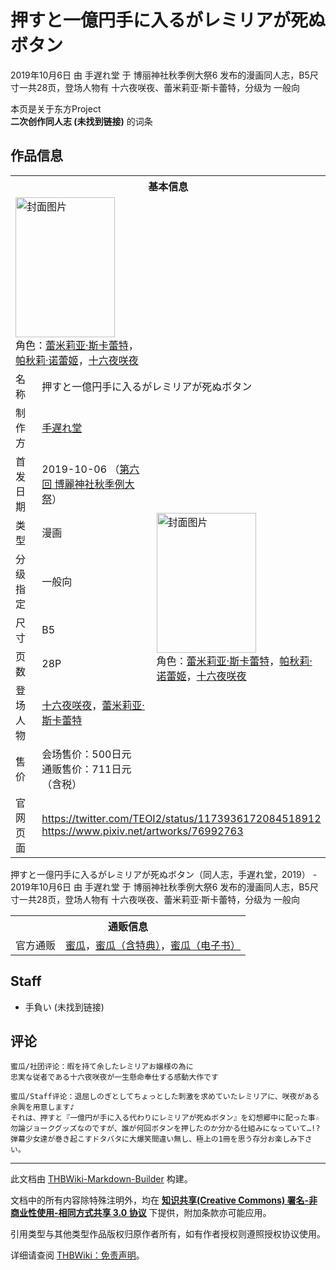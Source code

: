 # 押すと一億円手に入るがレミリアが死ぬボタン

<!-- source html: G:\repos\THBWiki-Markdown-Builder\THBWikiMarkdown\Temp\main\c\c4\ns0%3A%E6%8A%BC%E3%81%99%E3%81%A8%E4%B8%80%E5%84%84%E5%86%86%E6%89%8B%E3%81%AB%E5%85%A5%E3%82%8B%E3%81%8C%E3%83%AC%E3%83%9F%E3%83%AA%E3%82%A2%E3%81%8C%E6%AD%BB%E3%81%AC%E3%83%9C%E3%82%BF%E3%83%B3.html -->

2019年10月6日 由 手遅れ堂 于 博丽神社秋季例大祭6 发布的漫画同人志，B5尺寸一共28页，登场人物有 十六夜咲夜、蕾米莉亚·斯卡蕾特，分级为 一般向

本页是关于东方Project  
 **二次创作同人志 (未找到链接)** 的词条

## 作品信息

<table><tbody><tr><th colspan="3">基本信息</th></tr><tr><td class="cover-artwork-mobile" colspan="2"><a href="./文件-押すと一億円手に入るがレミリアが死ぬボタン封面.jpg.md" class="image" title="封面图片"><img alt="封面图片" src="https://upload.thwiki.cc/thumb/8/88/%E6%8A%BC%E3%81%99%E3%81%A8%E4%B8%80%E5%84%84%E5%86%86%E6%89%8B%E3%81%AB%E5%85%A5%E3%82%8B%E3%81%8C%E3%83%AC%E3%83%9F%E3%83%AA%E3%82%A2%E3%81%8C%E6%AD%BB%E3%81%AC%E3%83%9C%E3%82%BF%E3%83%B3%E5%B0%81%E9%9D%A2.jpg/159px-%E6%8A%BC%E3%81%99%E3%81%A8%E4%B8%80%E5%84%84%E5%86%86%E6%89%8B%E3%81%AB%E5%85%A5%E3%82%8B%E3%81%8C%E3%83%AC%E3%83%9F%E3%83%AA%E3%82%A2%E3%81%8C%E6%AD%BB%E3%81%AC%E3%83%9C%E3%82%BF%E3%83%B3%E5%B0%81%E9%9D%A2.jpg" decoding="async" loading="lazy" width="159" height="224" srcset="https://upload.thwiki.cc/thumb/8/88/%E6%8A%BC%E3%81%99%E3%81%A8%E4%B8%80%E5%84%84%E5%86%86%E6%89%8B%E3%81%AB%E5%85%A5%E3%82%8B%E3%81%8C%E3%83%AC%E3%83%9F%E3%83%AA%E3%82%A2%E3%81%8C%E6%AD%BB%E3%81%AC%E3%83%9C%E3%82%BF%E3%83%B3%E5%B0%81%E9%9D%A2.jpg/238px-%E6%8A%BC%E3%81%99%E3%81%A8%E4%B8%80%E5%84%84%E5%86%86%E6%89%8B%E3%81%AB%E5%85%A5%E3%82%8B%E3%81%8C%E3%83%AC%E3%83%9F%E3%83%AA%E3%82%A2%E3%81%8C%E6%AD%BB%E3%81%AC%E3%83%9C%E3%82%BF%E3%83%B3%E5%B0%81%E9%9D%A2.jpg 1.5x, https://upload.thwiki.cc/thumb/8/88/%E6%8A%BC%E3%81%99%E3%81%A8%E4%B8%80%E5%84%84%E5%86%86%E6%89%8B%E3%81%AB%E5%85%A5%E3%82%8B%E3%81%8C%E3%83%AC%E3%83%9F%E3%83%AA%E3%82%A2%E3%81%8C%E6%AD%BB%E3%81%AC%E3%83%9C%E3%82%BF%E3%83%B3%E5%B0%81%E9%9D%A2.jpg/317px-%E6%8A%BC%E3%81%99%E3%81%A8%E4%B8%80%E5%84%84%E5%86%86%E6%89%8B%E3%81%AB%E5%85%A5%E3%82%8B%E3%81%8C%E3%83%AC%E3%83%9F%E3%83%AA%E3%82%A2%E3%81%8C%E6%AD%BB%E3%81%AC%E3%83%9C%E3%82%BF%E3%83%B3%E5%B0%81%E9%9D%A2.jpg 2x" data-file-width="850" data-file-height="1200"></a><div class="cover-char">角色：<a href="./蕾米莉亚·斯卡蕾特.md" title="蕾米莉亚·斯卡蕾特">蕾米莉亚·斯卡蕾特</a>，<a href="./帕秋莉·诺蕾姬.md" title="帕秋莉·诺蕾姬">帕秋莉·诺蕾姬</a>，<a href="/%E5%8D%81%E5%85%AD%E5%A4%9C%E5%92%B2%E5%A4%9C" title="十六夜咲夜">十六夜咲夜</a></div></td>
</tr><tr><td class="label">名称</td><td colspan="2"> 押すと一億円手に入るがレミリアが死ぬボタン </td></tr><tr><td class="label">制作方</td><td><a href="./手遅れ堂.md" title="手遅れ堂">手遅れ堂</a></td><td class="cover-artwork" rowspan="8" style="min-width:224px;"><a href="./文件-押すと一億円手に入るがレミリアが死ぬボタン封面.jpg.md" class="image" title="封面图片"><img alt="封面图片" src="https://upload.thwiki.cc/thumb/8/88/%E6%8A%BC%E3%81%99%E3%81%A8%E4%B8%80%E5%84%84%E5%86%86%E6%89%8B%E3%81%AB%E5%85%A5%E3%82%8B%E3%81%8C%E3%83%AC%E3%83%9F%E3%83%AA%E3%82%A2%E3%81%8C%E6%AD%BB%E3%81%AC%E3%83%9C%E3%82%BF%E3%83%B3%E5%B0%81%E9%9D%A2.jpg/159px-%E6%8A%BC%E3%81%99%E3%81%A8%E4%B8%80%E5%84%84%E5%86%86%E6%89%8B%E3%81%AB%E5%85%A5%E3%82%8B%E3%81%8C%E3%83%AC%E3%83%9F%E3%83%AA%E3%82%A2%E3%81%8C%E6%AD%BB%E3%81%AC%E3%83%9C%E3%82%BF%E3%83%B3%E5%B0%81%E9%9D%A2.jpg" decoding="async" loading="lazy" width="159" height="224" srcset="https://upload.thwiki.cc/thumb/8/88/%E6%8A%BC%E3%81%99%E3%81%A8%E4%B8%80%E5%84%84%E5%86%86%E6%89%8B%E3%81%AB%E5%85%A5%E3%82%8B%E3%81%8C%E3%83%AC%E3%83%9F%E3%83%AA%E3%82%A2%E3%81%8C%E6%AD%BB%E3%81%AC%E3%83%9C%E3%82%BF%E3%83%B3%E5%B0%81%E9%9D%A2.jpg/238px-%E6%8A%BC%E3%81%99%E3%81%A8%E4%B8%80%E5%84%84%E5%86%86%E6%89%8B%E3%81%AB%E5%85%A5%E3%82%8B%E3%81%8C%E3%83%AC%E3%83%9F%E3%83%AA%E3%82%A2%E3%81%8C%E6%AD%BB%E3%81%AC%E3%83%9C%E3%82%BF%E3%83%B3%E5%B0%81%E9%9D%A2.jpg 1.5x, https://upload.thwiki.cc/thumb/8/88/%E6%8A%BC%E3%81%99%E3%81%A8%E4%B8%80%E5%84%84%E5%86%86%E6%89%8B%E3%81%AB%E5%85%A5%E3%82%8B%E3%81%8C%E3%83%AC%E3%83%9F%E3%83%AA%E3%82%A2%E3%81%8C%E6%AD%BB%E3%81%AC%E3%83%9C%E3%82%BF%E3%83%B3%E5%B0%81%E9%9D%A2.jpg/317px-%E6%8A%BC%E3%81%99%E3%81%A8%E4%B8%80%E5%84%84%E5%86%86%E6%89%8B%E3%81%AB%E5%85%A5%E3%82%8B%E3%81%8C%E3%83%AC%E3%83%9F%E3%83%AA%E3%82%A2%E3%81%8C%E6%AD%BB%E3%81%AC%E3%83%9C%E3%82%BF%E3%83%B3%E5%B0%81%E9%9D%A2.jpg 2x" data-file-width="850" data-file-height="1200"></a><div class="cover-char">角色：<a href="./蕾米莉亚·斯卡蕾特.md" title="蕾米莉亚·斯卡蕾特">蕾米莉亚·斯卡蕾特</a>，<a href="./帕秋莉·诺蕾姬.md" title="帕秋莉·诺蕾姬">帕秋莉·诺蕾姬</a>，<a href="/%E5%8D%81%E5%85%AD%E5%A4%9C%E5%92%B2%E5%A4%9C" title="十六夜咲夜">十六夜咲夜</a></div></td>
</tr><tr><td class="label">首发日期</td><td>2019-10-06&#160;（<a href="/展会作品列表?e=%E5%8D%9A%E4%B8%BD%E7%A5%9E%E7%A4%BE%E7%A7%8B%E5%AD%A3%E4%BE%8B%E5%A4%A7%E7%A5%AD%236">第六回 博麗神社秋季例大祭</a>）</td></tr><tr><td class="label">类型</td><td>漫画</td></tr><tr><td class="label">分级指定</td><td>一般向</td></tr><tr><td class="label">尺寸</td><td>B5</td></tr><tr><td class="label">页数</td><td>28P</td></tr><tr><td class="label">登场人物</td><td><a href="/%E5%8D%81%E5%85%AD%E5%A4%9C%E5%92%B2%E5%A4%9C" title="十六夜咲夜">十六夜咲夜</a>，<a href="./蕾米莉亚·斯卡蕾特.md" title="蕾米莉亚·斯卡蕾特">蕾米莉亚·斯卡蕾特</a></td></tr><tr><td class="label">售价</td><td>会场售价：500日元<br>通贩售价：711日元（含税）</td></tr>
<tr><td class="label">官网页面</td><td colspan="2"><a rel="nofollow" class="external free" href="https://twitter.com/TEOI2/status/1173936172084518912">https://twitter.com/TEOI2/status/1173936172084518912</a><br><a rel="nofollow" class="external free" href="https://www.pixiv.net/artworks/76992763">https://www.pixiv.net/artworks/76992763</a></td></tr></tbody></table>

押すと一億円手に入るがレミリアが死ぬボタン（同人志，手遅れ堂，2019） - 2019年10月6日 由 手遅れ堂 于 博丽神社秋季例大祭6 发布的漫画同人志，B5尺寸一共28页，登场人物有 十六夜咲夜、蕾米莉亚·斯卡蕾特，分级为 一般向

<table><tbody><tr><th colspan="3">通贩信息</th></tr><tr><td class="label">官方通贩</td><td colspan="2"><a rel="nofollow" class="external text" href="https://www.melonbooks.co.jp/detail/detail.php?product_id=561378">蜜瓜</a>，<a rel="nofollow" class="external text" href="https://www.melonbooks.co.jp/detail/detail.php?product_id=559810">蜜瓜（含特典）</a>，<a rel="nofollow" class="external text" href="https://www.melonbooks.co.jp/detail/detail.php?product_id=570033">蜜瓜（电子书）</a></td></tr></tbody></table>



## Staff
- 手負い (未找到链接)


## 评论
```
蜜瓜/社团评论：暇を持て余したレミリアお嬢様の為に
忠実な従者である十六夜咲夜が一生懸命奉仕する感動大作です 
```

```
蜜瓜/Staff评论：退屈しのぎとしてちょっとした刺激を求めていたレミリアに、咲夜がある余興を用意します♪
それは、押すと『一億円が手に入る代わりにレミリアが死ぬボタン』を幻想郷中に配った事☆
勿論ジョークグッズなのですが、誰が何回ボタンを押したのか分かる仕組みになっていて…!?
弾幕少女達が巻き起こすドタバタに大爆笑間違い無し、極上の1冊を思う存分お楽しみ下さい。
```

  
  

  





---

此文档由 [THBWiki-Markdown-Builder](https://github.com/Delsin-Yu/THBWiki-Markdown-Builder) 构建。

文档中的所有内容除特殊注明外，均在 [**知识共享(Creative Commons) 署名-非商业性使用-相同方式共享 3.0 协议**](https://creativecommons.org/licenses/by-sa/3.0/deed.zh-hans) 下提供，附加条款亦可能应用。

引用类型与其他类型作品版权归原作者所有，如有作者授权则遵照授权协议使用。

详细请查阅 [THBWiki：免责声明](https://thbwiki.cc/THBWiki:%E5%85%8D%E8%B4%A3%E5%A3%B0%E6%98%8E)。

